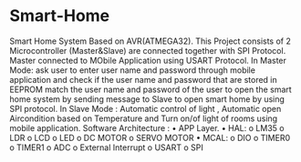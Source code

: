 # Smart-Home
Smart Home System Based on AVR(ATMEGA32).
This Project consists of 2 Microcontroller (Master&Slave) are connected together with SPI Protocol.
Master connected to MObile Application using USART Protocol.
In Master Mode: ask user to enter user name and password through mobile application and check if the user name and password that are stored in EEPROM match the user name and password of the user to open the smart home system by sending message to Slave to open smart home by using SPI protocol.
In Slave Mode : Automatic control of light , Automatic open Aircondition based on Temperature and Turn on/of light of rooms using mobile application.
Software Architecture :
  •	APP Layer.
  •	HAL:
      o	LM35
      o	LDR
      o	LCD
      o	LED
      o	DC MOTOR
      o	SERVO MOTOR
  •	MCAL:
      o	DIO
      o	TIMER0
      o	TIMER1
      o	ADC
      o	External Interrupt
      o	USART 
      o	SPI

